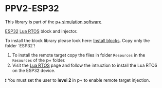 # PPV2-ESP32
This library is part of the [p+ simulation software](https://github.com/Mynogs/PPV2-Simulation-System).

[ESP32](https://en.wikipedia.org/wiki/ESP32) [Lua RTOS](https://github.com/whitecatboard/Lua-RTOS-ESP32) block and injector.

To install the block library please look here: [Install blocks](https://github.com/Mynogs/PPV2-Simulation-System/blob/master/README.md#install-blocks). Copy only the folder ´ESP32´!

1. To install the remote target copy the files in folder `Resources` in the `Resources` of the p+ folder.
2. Visit the [Lua RTOS](ttps://github.com/whitecatboard/Lua-RTOS-ESP32) page and follow the intruction to install the Lua RTOS on the ESP32 device.

:exclamation: You must set the user to **level 2** in p+ to enable remote target injection.

